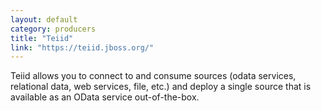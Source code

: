 ```yaml
---
layout: default
category: producers
title: "Teiid"
link: "https://teiid.jboss.org/"
---
```

Teiid allows you to connect to and consume sources (odata services, relational data, web services, file, etc.) and deploy a single source that is available as an OData service out-of-the-box.
